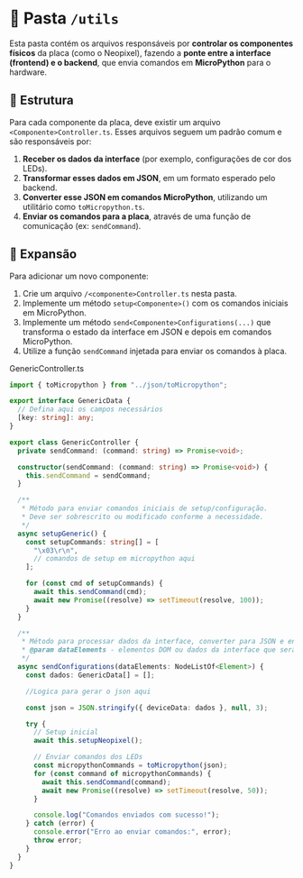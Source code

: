 # 📁 Pasta `/utils`

Esta pasta contém os arquivos responsáveis por **controlar os componentes físicos** da placa (como o Neopixel), fazendo a **ponte entre a interface (frontend) e o backend**, que envia comandos em **MicroPython** para o hardware.

## 📌 Estrutura

Para cada componente da placa, deve existir um arquivo `<Componente>Controller.ts`. Esses arquivos seguem um padrão comum e são responsáveis por:

1. **Receber os dados da interface** (por exemplo, configurações de cor dos LEDs).
2. **Transformar esses dados em JSON**, em um formato esperado pelo backend.
3. **Converter esse JSON em comandos MicroPython**, utilizando um utilitário como `toMicropython.ts`.
4. **Enviar os comandos para a placa**, através de uma função de comunicação (ex: `sendCommand`).

## 🔁 Expansão

Para adicionar um novo componente:

1. Crie um arquivo `/<componente>Controller.ts` nesta pasta.
2. Implemente um método `setup<Componente>()` com os comandos iniciais em MicroPython.
3. Implemente um método `send<Componente>Configurations(...)` que transforma o estado da interface em JSON e depois em comandos MicroPython.
4. Utilize a função `sendCommand` injetada para enviar os comandos à placa.

GenericController.ts
```ts
import { toMicropython } from "../json/toMicropython";

export interface GenericData {
  // Defina aqui os campos necessários
  [key: string]: any;
}

export class GenericController {
  private sendCommand: (command: string) => Promise<void>;

  constructor(sendCommand: (command: string) => Promise<void>) {
    this.sendCommand = sendCommand;
  }

  /**
   * Método para enviar comandos iniciais de setup/configuração.
   * Deve ser sobrescrito ou modificado conforme a necessidade.
   */
  async setupGeneric() {
    const setupCommands: string[] = [
      "\x03\r\n",
      // comandos de setup em micropython aqui
    ];

    for (const cmd of setupCommands) {
      await this.sendCommand(cmd);
      await new Promise((resolve) => setTimeout(resolve, 100));
    }
  }

  /**
   * Método para processar dados da interface, converter para JSON e enviar comandos para o dispositivo.
   * @param dataElements - elementos DOM ou dados da interface que serão processados
   */
  async sendConfigurations(dataElements: NodeListOf<Element>) {
    const dados: GenericData[] = [];

    //Logica para gerar o json aqui

    const json = JSON.stringify({ deviceData: dados }, null, 3);

    try {
      // Setup inicial
      await this.setupNeopixel();

      // Enviar comandos dos LEDs
      const micropythonCommands = toMicropython(json);
      for (const command of micropythonCommands) {
        await this.sendCommand(command);
        await new Promise((resolve) => setTimeout(resolve, 50));
      }

      console.log("Comandos enviados com sucesso!");
    } catch (error) {
      console.error("Erro ao enviar comandos:", error);
      throw error;
    }
  }
}
```